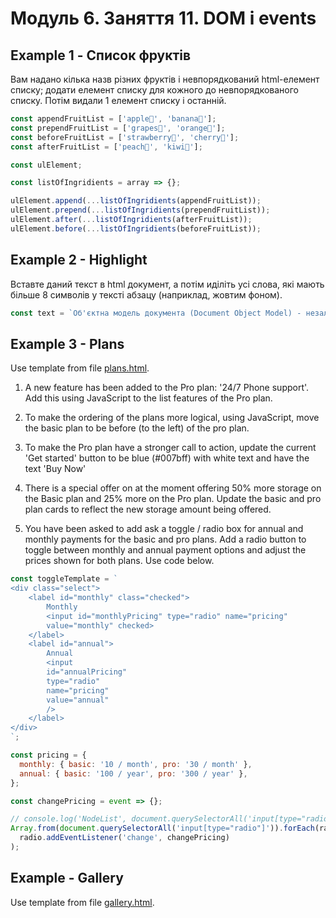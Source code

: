 # Модуль 6. Заняття 11. DOM i events

## Example 1 - Список фруктів

Вам надано кілька назв різних фруктів і невпорядкований html-елемент списку;
додати елемент списку для кожного до невпорядкованого списку. Потім видали 1
елемент списку і останній.

```js
const appendFruitList = ['apple🍎', 'banana🍌'];
const prependFruitList = ['grapes🍇', 'orange🍊'];
const beforeFruitList = ['strawberry🍓', 'cherry🍒'];
const afterFruitList = ['peach🍑', 'kiwi🥝'];

const ulElement;

const listOfIngridients = array => {};

ulElement.append(...listOfIngridients(appendFruitList));
ulElement.prepend(...listOfIngridients(prependFruitList));
ulElement.after(...listOfIngridients(afterFruitList));
ulElement.before(...listOfIngridients(beforeFruitList));
```

## Example 2 - Highlight

Вставте даний текст в html документ, а потім иділіть усі слова, які мають більше
8 символів у тексті абзацу (наприклад, жовтим фоном).

```js
const text = `Об'єктна модель документа (Document Object Model) - незалежний від мови інтерфейс для роботи з HTML-документом. Містить набір властивостей і методів, що дозволяють шукати, створювати і видаляти елементи, реагувати на дії користувача і багато іншого. Тобто з'єднує сторінку з мовою програмування.`;
```

## Example 3 - Plans

Use template from file [plans.html](./example_3.html).

1. A new feature has been added to the Pro plan: '24/7 Phone support'. Add this
   using JavaScript to the list features of the Pro plan.

2. To make the ordering of the plans more logical, using JavaScript, move the
   basic plan to be before (to the left) of the pro plan.

3. To make the Pro plan have a stronger call to action, update the current 'Get
   started' button to be blue (#007bff) with white text and have the text 'Buy
   Now'

4. There is a special offer on at the moment offering 50% more storage on the
   Basic plan and 25% more on the Pro plan. Update the basic and pro plan cards
   to reflect the new storage amount being offered.

5. You have been asked to add ask a toggle / radio box for annual and monthly
   payments for the basic and pro plans. Add a radio button to toggle between
   monthly and annual payment options and adjust the prices shown for both
   plans. Use code below.

```js
const toggleTemplate = `
<div class="select">
    <label id="monthly" class="checked">
        Monthly 
        <input id="monthlyPricing" type="radio" name="pricing"
        value="monthly" checked>
    </label>
    <label id="annual">
        Annual
        <input
        id="annualPricing"
        type="radio"
        name="pricing"
        value="annual"
        />
    </label>
</div>
`;

const pricing = {
  monthly: { basic: '10 / month', pro: '30 / month' },
  annual: { basic: '100 / year', pro: '300 / year' },
};

const changePricing = event => {};

// console.log('NodeList', document.querySelectorAll('input[type="radio"]'));
Array.from(document.querySelectorAll('input[type="radio"]')).forEach(radio =>
  radio.addEventListener('change', changePricing)
);
```

## Example - Gallery

Use template from file [gallery.html](./gallery.html).
